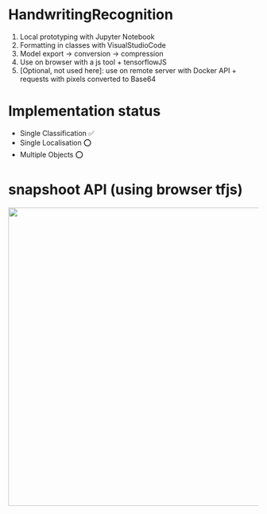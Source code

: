# HandwritingRecognition

1. Local prototyping with Jupyter Notebook
2. Formatting in classes with VisualStudioCode
3. Model export -> conversion -> compression
4. Use on browser with a js tool + tensorflowJS
5. [Optional, not used here]: use on remote server with Docker API + requests with pixels converted to Base64


# Implementation status
- Single Classification ✅<br>
- Single Localisation ⭕<br>
- Multiple Objects ⭕<br>

# snapshoot API (using browser tfjs)
<img src="assets/snapshoot.png" width="600">
